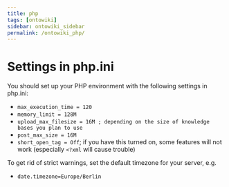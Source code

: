 ```yaml
---
title: php
tags: [ontowiki]
sidebar: ontowiki_sidebar
permalink: /ontowiki_php/
---
```

# Settings in php.ini

You should set up your PHP environment with the following settings in php.ini:

  * `max_execution_time = 120`
  * `memory_limit = 128M`
  * `upload_max_filesize = 16M ; depending on the size of knowledge bases you plan to use`
  * `post_max_size = 16M`
  * `short_open_tag = Off`; if you have this turned on, some features will not work (especially `<?xml` will cause trouble)

To get rid of strict warnings, set the default timezone for your server, e.g.

  * `date.timezone=Europe/Berlin`
